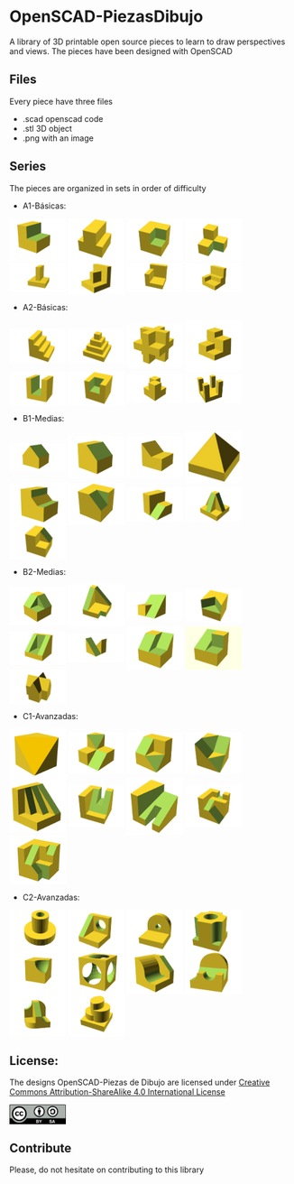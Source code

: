 # OpenSCAD-PiezasDibujo
A library of 3D printable open source pieces to learn to draw perspectives and views. The pieces have been designed with OpenSCAD
 
## Files

Every piece have three files
- .scad openscad code 
- .stl 3D object 
- .png with an image 

## Series

The pieces are organized in sets in order of difficulty

- A1-Básicas: 
<img src="/A1-Basicas/A1-01.png" width="100" align="center">
<img src="/A1-Basicas/A1-02.png" width="100" align="center">
<img src="/A1-Basicas/A1-03.png" width="100" align="center">
<img src="/A1-Basicas/A1-04.png" width="100" align="center">
<img src="/A1-Basicas/A1-05.png" width="100" align="center">
<img src="/A1-Basicas/A1-06.png" width="100" align="center">
<img src="/A1-Basicas/A1-07.png" width="100" align="center">
<img src="/A1-Basicas/A1-08.png" width="100" align="center">

- A2-Básicas: 
<img src="/A2-Basicas/A2-01.png" width="100" align="center">
<img src="/A2-Basicas/A2-02.png" width="100" align="center">
<img src="/A2-Basicas/A2-03.png" width="100" align="center">
<img src="/A2-Basicas/A2-04.png" width="100" align="center">
<img src="/A2-Basicas/A2-05.png" width="100" align="center">
<img src="/A2-Basicas/A2-06.png" width="100" align="center">
<img src="/A2-Basicas/A2-07.png" width="100" align="center">
<img src="/A2-Basicas/A2-08.png" width="100" align="center">

- B1-Medias: 
<img src="/B1-Medias/B1-01.png" width="100" align="center">
<img src="/B1-Medias/B1-02.png" width="100" align="center">
<img src="/B1-Medias/B1-03.png" width="100" align="center">
<img src="/B1-Medias/B1-04.png" width="100" align="center">
<img src="/B1-Medias/B1-05.png" width="100" align="center">
<img src="/B1-Medias/B1-06.png" width="100" align="center">
<img src="/B1-Medias/B1-07.png" width="100" align="center">
<img src="/B1-Medias/B1-08.png" width="100" align="center">
<img src="/B1-Medias/B1-09.png" width="100" align="center">

- B2-Medias: 
<img src="/B2-Medias/B2-01.png" width="100" align="center">
<img src="/B2-Medias/B2-02.png" width="100" align="center">
<img src="/B2-Medias/B2-03.png" width="100" align="center">
<img src="/B2-Medias/B2-04.png" width="100" align="center">
<img src="/B2-Medias/B2-05.png" width="100" align="center">
<img src="/B2-Medias/B2-06.png" width="100" align="center">
<img src="/B2-Medias/B2-07.png" width="100" align="center">
<img src="/B2-Medias/B2-08.png" width="100" align="center">
<img src="/B2-Medias/B2-09.png" width="100" align="center">

- C1-Avanzadas: 
<img src="/C1-Avanzadas/C1-01.png" width="100" align="center">
<img src="/C1-Avanzadas/C1-02.png" width="100" align="center">
<img src="/C1-Avanzadas/C1-03.png" width="100" align="center">
<img src="/C1-Avanzadas/C1-04.png" width="100" align="center">
<img src="/C1-Avanzadas/C1-05.png" width="100" align="center">
<img src="/C1-Avanzadas/C1-06.png" width="100" align="center">
<img src="/C1-Avanzadas/C1-07.png" width="100" align="center">
<img src="/C1-Avanzadas/C1-08.png" width="100" align="center">
<img src="/C1-Avanzadas/C1-09.png" width="100" align="center">

- C2-Avanzadas: 
<img src="/C2-Avanzadas/C2-01.png" width="100" align="center">
<img src="/C2-Avanzadas/C2-02.png" width="100" align="center">
<img src="/C2-Avanzadas/C2-03.png" width="100" align="center">
<img src="/C2-Avanzadas/C2-04.png" width="100" align="center">
<img src="/C2-Avanzadas/C2-05.png" width="100" align="center">
<img src="/C2-Avanzadas/C2-06.png" width="100" align="center">
<img src="/C2-Avanzadas/C2-07.png" width="100" align="center">
<img src="/C2-Avanzadas/C2-08.png" width="100" align="center">
<img src="/C2-Avanzadas/C2-09.png" width="100" align="center">
<img src="/C2-Avanzadas/C2-10.png" width="100" align="center">

## License:

The designs OpenSCAD-Piezas de Dibujo are licensed under [Creative Commons Attribution-ShareAlike 4.0 International License](http://creativecommons.org/licenses/by-sa/4.0/)

<img src="By-sa.png" width="100" align="center">

## Contribute

Please, do not hesitate on contributing to this library

